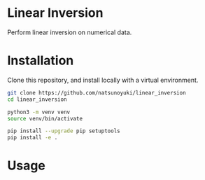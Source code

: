 # Linear Inversion
Perform linear inversion on numerical data.

# Installation
Clone this repository, and install locally with a virtual environment.
```bash
git clone https://github.com/natsunoyuki/linear_inversion
cd linear_inversion

python3 -m venv venv
source venv/bin/activate

pip install --upgrade pip setuptools
pip install -e .
```

# Usage
